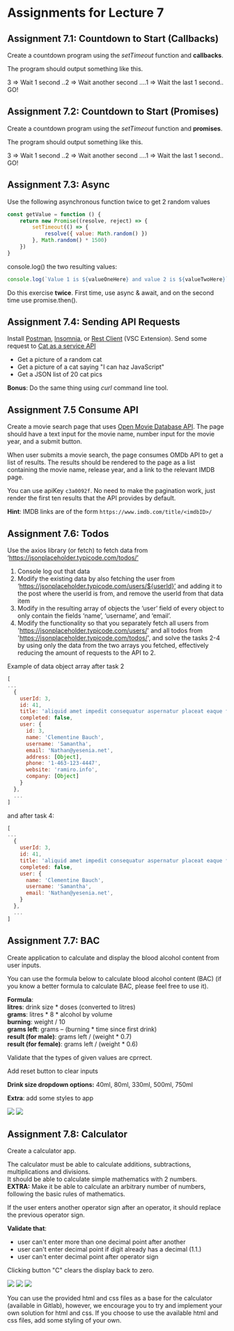 # Assignments for Lecture 7


<!-- Lecture Assignments -->

## Assignment 7.1: Countdown to Start (Callbacks)

Create a countdown program using the *setTimeout* function and **callbacks**.

The program should output something like this.

3       ⇒ Wait 1 second
..2     ⇒ Wait another second
....1    ⇒ Wait the last 1 second..
GO!


## Assignment 7.2: Countdown to Start (Promises)

Create a countdown program using the *setTimeout* function and **promises**.

The program should output something like this.

3       ⇒ Wait 1 second
..2     ⇒ Wait another second
....1    ⇒ Wait the last 1 second..
GO!


## Assignment 7.3: Async

Use the following asynchronous function twice to get 2 random values
```javascript
const getValue = function () {
    return new Promise((resolve, reject) => {
        setTimeout(() => {
            resolve({ value: Math.random() })
        }, Math.random() * 1500)
    })
}
```
console.log() the two resulting values:
```javascript
console.log(`Value 1 is ${valueOneHere} and value 2 is ${valueTwoHere}`);
```
Do this exercise **twice**. First time, use async & await, and on the second time use promise.then().


## Assignment 7.4: Sending API Requests

Install [Postman](https://www.postman.com), [Insomnia](https://insomnia.rest/products/insomnia), or [Rest Client](https://marketplace.visualstudio.com/items?itemName=humao.rest-client) (VSC Extension). Send some request to [Cat as a service API](https://cataas.com/)
- Get a picture of a random cat
- Get a picture of a cat saying "I can haz JavaScript"
- Get a JSON list of 20 cat pics

**Bonus**: Do the same thing using *curl* command line tool.


## Assignment 7.5 Consume API

Create a movie search page that uses [Open Movie Database API](https://www.omdbapi.com). The page should have a text input for the movie name, number input for the movie year, and a submit button.

When user submits a movie search, the page consumes OMDb API to get a list of results. The results should be rendered to the page as a list containing the movie name, release year, and a link to the relevant IMDB page.

You can use apiKey `c3a0092f`. No need to make the pagination work, just render the first ten results that the API provides by default. 

**Hint**: IMDB links are of the form `https://www.imdb.com/title/<imdbID>/`


<!-- Homework Assignments -->


## Assignment 7.6: Todos

Use the axios library (or fetch) to fetch data from ‘https://jsonplaceholder.typicode.com/todos/’
1. Console log out that data
2. Modify the existing data by also fetching the user from ‘https://jsonplaceholder.typicode.com/users/${userId}’ and adding it to the post where the userId is from, and remove the userId from that data item
3. Modify in the resulting array of objects the ‘user’ field of every object to only contain the fields ‘name’, ‘username’, and ‘email’.
5. Modify the functionality so that you separately fetch all users from 'https://jsonplaceholder.typicode.com/users/' and all todos from 'https://jsonplaceholder.typicode.com/todos/', and solve the tasks 2-4 by using only the data from the two arrays you fetched, effectively reducing the amount of requests to the API to 2.

Example of data object array after task 2
```javascript
[
...
  {
    userId: 3,
    id: 41,
    title: 'aliquid amet impedit consequatur aspernatur placeat eaque fugiat suscipit',
    completed: false,
    user: {
      id: 3,
      name: 'Clementine Bauch',
      username: 'Samantha',
      email: 'Nathan@yesenia.net',
      address: [Object],
      phone: '1-463-123-4447',
      website: 'ramiro.info',
      company: [Object]
    }
  },
  ...
]
```

and after task 4:
```javascript
[
...
  {
    userId: 3,
    id: 41,
    title: 'aliquid amet impedit consequatur aspernatur placeat eaque fugiat suscipit',
    completed: false,
    user: {
      name: 'Clementine Bauch',
      username: 'Samantha',
      email: 'Nathan@yesenia.net',
    }
  },
  ...
]
```


## Assignment 7.7: BAC

Create application to calculate and display the blood alcohol content from user inputs.  

You can use the formula below to calculate blood alcohol content (BAC) (if you know a better formula to calculate BAC, please feel free to use it).  

**Formula**:  
**litres**: drink size * doses (converted to litres)  
**grams**: litres * 8 * alcohol by volume  
**burning**: weight / 10  
**grams left**: grams – (burning * time since first drink)  
**result (for male)**: grams left / (weight * 0.7)  
**result (for female)**: grams left / (weight * 0.6)  

Validate that the types of given values are cprrect.  

Add reset button to clear inputs  

**Drink size dropdown options:** 40ml, 80ml, 330ml, 500ml, 750ml  

**Extra**: add some styles to app  

![](bac_1.png)
![](bac_2.png)


## Assignment 7.8: Calculator

Create a calculator app.

The calculator must be able to calculate additions, subtractions,	multiplications and divisions.  
It should be able to calculate simple mathematics with 2 numbers.  
**EXTRA:** Make it be able to calculate an arbitrary number of numbers, following the basic rules of mathematics. 

If the user enters another operator sign after an operator, it should replace the previous operator sign.

**Validate that**:  
  * user can't enter more than one decimal point after another  
  * user can't enter decimal point if digit already has a decimal (1.1.)  
  * user can't enter decimal point after operator sign  

Clicking button "C" clears the display back to zero.

![](calculator_1.png)
![](calculator_2.gif)
![](calculator_3.gif)

You can use the provided html and css files as a base for the calculator (available in Gitlab), however, we encourage you to try and implement your own solution for html and css. If you choose to use the available html and css files, add some styling of your own.
